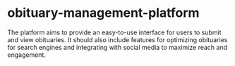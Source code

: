 # obituary-management-platform
The platform aims to provide an easy-to-use interface for users to submit and view obituaries. It should also include features for optimizing obituaries for search engines and integrating with social media to maximize reach and engagement.
